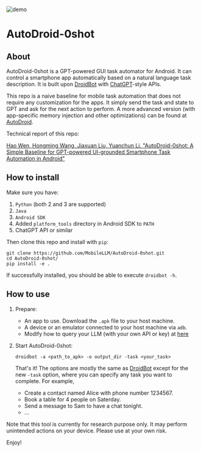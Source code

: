 ![demo](droidbot/resources/dummy_documents/DroidBot-GPT-demo.gif)

# AutoDroid-0shot

## About

AutoDroid-0shot is a GPT-powered GUI task automator for Android.
It can control a smartphone app automatically based on a natural language task description.
It is built upon [DroidBot](https://github.com/honeynet/droidbot) with [ChatGPT](https://chat.openai.com/)-style APIs.

This repo is a naive baseline for mobile task automation that does not require any customization for the apps. It simply send the task and state to GPT and ask for the next action to perform.
A more advanced version (with app-specific memory injection and other optimizations) can be found at [AutoDroid](https://github.com/MobileLLM/AutoDroid).

Technical report of this repo:

[Hao Wen, Hongming Wang, Jiaxuan Liu, Yuanchun Li. "AutoDroid-0shot: A Simple Baseline for GPT-powered UI-grounded Smartphone Task Automation in Android"](https://arxiv.org/abs/2304.07061)

## How to install

Make sure you have:

1. `Python` (both 2 and 3 are supported)
2. `Java`
3. `Android SDK`
4. Added `platform_tools` directory in Android SDK to `PATH`
5. ChatGPT API or similar

Then clone this repo and install with `pip`:

```shell
git clone https://github.com/MobileLLM/AutoDroid-0shot.git
cd AutoDroid-0shot/
pip install -e .
```

If successfully installed, you should be able to execute `droidbot -h`.

## How to use

1. Prepare:

   - An app to use. Download the `.apk` file to your host machine.
   - A device or an emulator connected to your host machine via `adb`.
   - Modify how to query your LLM (with your own API or key) at [here](https://github.com/MobileLLM/DroidBot-GPT/blob/09c0d5d380c508f244321e236edb5697c59983e3/droidbot/input_policy.py#L740C6-L740C6)

2. Start AutoDroid-0shot:

   ```
   droidbot -a <path_to_apk> -o output_dir -task <your_task>
   ```

   That's it! The options are mostly the same as [DroidBot](https://github.com/honeynet/droidbot) except for the new `-task` option, where you can specify any task you want to complete. For example,

   - Create a contact named Alice with phone number 1234567.
   - Book a table for 4 people on Saterday.
   - Send a message to Sam to have a chat tonight.
   - ...

Note that this tool is currently for research purpose only. It may perform unintended actions on your device. Please use at your own risk.

Enjoy!
